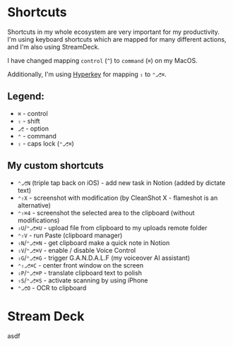 # Shortcuts
Shortcuts in my whole ecosystem are very important for my productivity. I'm using keyboard shortcuts which are mapped for
many different actions, and I'm also using StreamDeck.

I have changed mapping `control` (`^`) to `command` (`⌘`) on my MacOS.

Additionally, I'm using [Hyperkey](https://hyperkey.app/) for mapping `⇪` to `⌃⎇⌘`.

## Legend:
* `⌘` - control
* `⇧` - shift
* `⎇` - option
* `⌃` - command
* `⇪` - caps lock (`⌃⎇⌘`)

## My custom shortcuts
* `⌃⎇N` (triple tap back on iOS) - add new task in Notion (added by dictate text)
* `⌃⇧X` - screenshot with modification (by CleanShot X - flameshot is an alternative)
* `⌃⇧⌘4` - screenshot the selected area to the clipboard (without modifications)
* `⇪U`/`⌃⎇⌘U` - upload file from clipboard to my uploads remote folder
* `⌃⇧V` - run Paste (clipboard manager)
* `⇪N`/`⌃⎇⌘N` - get clipboard make a quick note in Notion
* `⇪V`/`⌃⎇⌘V` - enable / disable Voice Control
* `⇪G`/`⌃⎇⌘G` - trigger G.A.N.D.A.L.F (my voiceover AI assistant)
* `⌃⇧⎇⌘C` - center front window on the screen
* `⇪P`/`⌃⎇⌘P` - translate clipboard text to polish
* `⇪S`/`⌃⎇⌘S` - activate scanning by using iPhone
* `⌃⎇O` - OCR to clipboard

# Stream Deck
asdf
